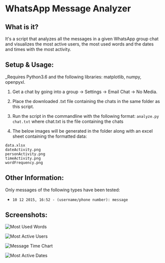 # WhatsApp Message Analyzer

## What is it?

It's a script that analyzes all the messages in a given WhatsApp group chat and visualizes the most active users, the most used words and the dates and times with the most activity.

## Setup & Usage:

_Requires Python3.6 and the following libraries: matplotlib, numpy, openpyxl.

1. Get a chat by going into a group -> Settings -> Email Chat -> No Media.

2. Place the downloaded .txt file containing the chats in the same folder as this script.

3. Run the script in the commandline with the following format:
`analyze.py chat.txt` where chat.txt is the file containing the chats

4. The below images will be generated in the folder along with an excel sheet containing the formatted data:

```
data.xlsx
dateActivity.png
personActivity.png
timeActivity.png
wordFrequency.png
```

## Other Information:

Only messages of the following types have been tested:

* `10 12 2015, 16:52 - ‪(username/phone number): message`


## Screenshots:

![Most Used Words](https://i.imgur.com/cc2LlIo.png)

![Most Active Users](https://i.imgur.com/jfB7Og5.png)

![Message Time Chart](https://i.imgur.com/dl6zYEs.png)

![Most Active Dates](https://i.imgur.com/DsGjMRP.png)
